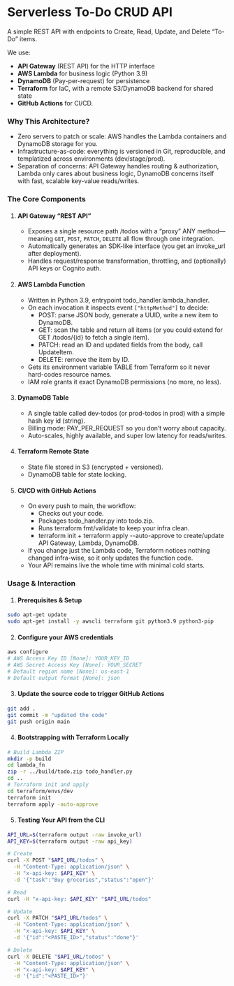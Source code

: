 # Serverless To-Do CRUD API
A simple REST API with endpoints to Create, Read, Update, and Delete “To-Do” items.

We use:
- **API Gateway** (REST API) for the HTTP interface
- **AWS Lambda** for business logic (Python 3.9)
- **DynamoDB** (Pay-per-request) for persistence
- **Terraform** for IaC, with a remote S3/DynamoDB backend for shared state
- **GitHub Actions** for CI/CD.

### Why This Architecture?
- Zero servers to patch or scale: AWS handles the Lambda containers and DynamoDB storage for you.
- Infrastructure-as-code: everything is versioned in Git, reproducible, and templatized across environments (dev/stage/prod).
- Separation of concerns: API Gateway handles routing & authorization, Lambda only cares about business logic, DynamoDB concerns itself with fast, scalable key-value reads/writes.

### The Core Components
1. #### API Gateway “REST API”
    - Exposes a single resource path /todos with a “proxy” ANY method—meaning `GET`, `POST`, `PATCH`, `DELETE` all flow through one integration.
    - Automatically generates an SDK-like interface (you get an invoke_url after deployment).
    - Handles request/response transformation, throttling, and (optionally) API keys or Cognito auth.

2. #### AWS Lambda Function
    - Written in Python 3.9, entrypoint todo_handler.lambda_handler.
    - On each invocation it inspects event `["httpMethod"]` to decide:
        - POST: parse JSON body, generate a UUID, write a new item to DynamoDB.
        - GET: scan the table and return all items (or you could extend for GET /todos/{id} to fetch a single item).
        - PATCH: read an ID and updated fields from the body, call UpdateItem.
        - DELETE: remove the item by ID.
    - Gets its environment variable TABLE from Terraform so it never hard-codes resource names.
    - IAM role grants it exact DynamoDB permissions (no more, no less).

3. #### DynamoDB Table
    - A single table called dev-todos (or prod-todos in prod) with a simple hash key id (string).
    - Billing mode: PAY_PER_REQUEST so you don’t worry about capacity.
    - Auto-scales, highly available, and super low latency for reads/writes.

4. #### Terraform Remote State
    - State file stored in S3 (encrypted + versioned).
    - DynamoDB table for state locking.

4. #### CI/CD with GitHub Actions
    - On every push to main, the workflow:
        - Checks out your code.
        - Packages todo_handler.py into todo.zip.
        - Runs terraform fmt/validate to keep your infra clean.
        - terraform init + terraform apply --auto-approve to create/update API Gateway, Lambda, DynamoDB.
    - If you change just the Lambda code, Terraform notices nothing changed infra-wise, so it only updates the function code.
    - Your API remains live the whole time with minimal cold starts.



### Usage & Interaction
1. #### Prerequisites & Setup
```bash
sudo apt-get update
sudo apt-get install -y awscli terraform git python3.9 python3-pip
```

2. #### Configure your AWS credentials
```bash
aws configure
# AWS Access Key ID [None]: YOUR_KEY_ID
# AWS Secret Access Key [None]: YOUR_SECRET
# Default region name [None]: us-east-1
# Default output format [None]: json
```

3. #### Update the source code to trigger GitHub Actions
```bash
git add .
git commit -m "updated the code"
git push origin main
```

4. #### Bootstrapping with Terraform Locally
```bash
# Build Lambda ZIP
mkdir -p build
cd lambda_fn
zip -r ../build/todo.zip todo_handler.py
cd ..
# Terraform init and apply
cd terraform/envs/dev
terraform init
terraform apply -auto-approve
```
5. #### Testing Your API from the CLI
```bash
API_URL=$(terraform output -raw invoke_url)
API_KEY=$(terraform output -raw api_key)

# Create
curl -X POST "$API_URL/todos" \
  -H "Content-Type: application/json" \
  -H "x-api-key: $API_KEY" \
  -d '{"task":"Buy groceries","status":"open"}'

# Read
curl -H "x-api-key: $API_KEY" "$API_URL/todos"

# Update
curl -X PATCH "$API_URL/todos" \
  -H "Content-Type: application/json" \
  -H "x-api-key: $API_KEY" \
  -d '{"id":"<PASTE_ID>","status":"done"}'

# Delete
curl -X DELETE "$API_URL/todos" \
  -H "Content-Type: application/json" \
  -H "x-api-key: $API_KEY" \
  -d '{"id":"<PASTE_ID>"}'
```
